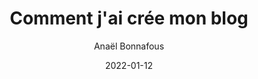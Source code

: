 ---
title: Comment j'ai crée mon blog
summary: Je vous explique comment j'ai crée mon blog avec VuePress
date: 2022-01-12
author: Anaël Bonnafous
tags:
  - Vuepress
sidebar: auto
---